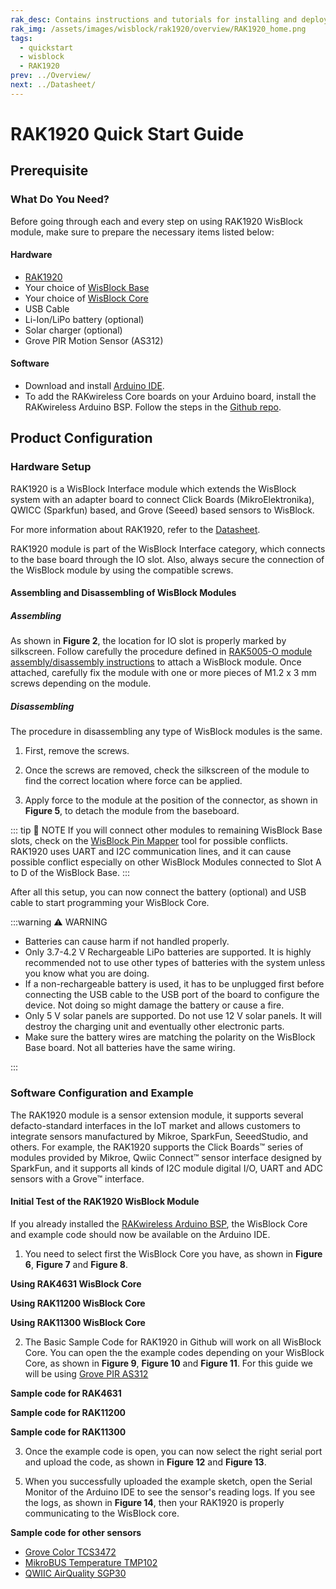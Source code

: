 ```yaml
---
rak_desc: Contains instructions and tutorials for installing and deploying your RAK1920. Instructions are written in a detailed and step-by-step manner for an easier experience in setting up your device. Aside from the hardware configuration, it also contains a software setup that includes detailed example codes that will help you get started.
rak_img: /assets/images/wisblock/rak1920/overview/RAK1920_home.png
tags:
  - quickstart
  - wisblock
  - RAK1920
prev: ../Overview/ 
next: ../Datasheet/ 
---
```


# RAK1920 Quick Start Guide

<!--
## Introduction

This guide introduces the WisBlock Sensor RAK1920 WisBlock Sensor Adapter Module and how to program with it.

The information obtained from the Sensor Adapter Module will then be printed over the USB debug port of the WisBlock Base board.

-->

## Prerequisite

### What Do You Need?

Before going through each and every step on using RAK1920 WisBlock module, make sure to prepare the necessary items listed below:

#### Hardware

- [RAK1920](https://store.rakwireless.com/collections/wisblock-interface/products/rak1920-sensor-adapter-module)
- Your choice of [WisBlock Base](https://store.rakwireless.com/collections/wisblock-base) 
- Your choice of [WisBlock Core](https://store.rakwireless.com/collections/wisblock-core)
- USB Cable
- Li-Ion/LiPo battery (optional)
- Solar charger (optional)
- Grove PIR Motion Sensor (AS312)

#### Software

- Download and install [Arduino IDE](https://www.arduino.cc/en/Main/Software).
- To add the RAKwireless Core boards on your Arduino board, install the RAKwireless Arduino BSP. Follow the steps in the [Github repo](https://github.com/RAKWireless/RAKwireless-Arduino-BSP-Index).

## Product Configuration

### Hardware Setup

RAK1920 is a WisBlock Interface module which extends the WisBlock system with an adapter board to connect Click Boards (MikroElektronika), QWICC (Sparkfun) based, and Grove (Seeed) based sensors to WisBlock. 

For more information about RAK1920, refer to the [Datasheet](../Datasheet/).

RAK1920 module is part of the WisBlock Interface category, which connects to the base board through the IO slot. Also, always secure the connection of the WisBlock module by using the compatible screws.

<rk-img
  src="/assets/images/wisblock/rak1920/quickstart/rak1920_assembly.png"
  width="70%"
  caption="RAK1920 connection to WisBlock Base"
/>

#### Assembling and Disassembling of WisBlock Modules
##### Assembling

As shown in **Figure 2**, the location for IO slot is properly marked by silkscreen. Follow carefully the procedure defined in [RAK5005-O module assembly/disassembly instructions](https://docs.rakwireless.com/Knowledge-Hub/Learn/RAK5005-O-Baseboard-Installation-Guide/) to attach a WisBlock module. Once attached, carefully fix the module with one or more pieces of M1.2 x 3&nbsp;mm screws depending on the module.

<rk-img
  src="/assets/images/wisblock/rak1920/quickstart/rak1920_mounting.png"
  width="70%"
  caption="RAK1920 connection to WisBlock Base"
/>

##### Disassembling

The procedure in disassembling any type of WisBlock modules is the same. 

1. First, remove the screws.  

<rk-img
  src="/assets/images/wisblock/rak1920/quickstart/16.removing-screws.png"
  width="70%"
  caption="Removing screws from the WisBlock module"
/>

2. Once the screws are removed, check the silkscreen of the module to find the correct location where force can be applied.

<rk-img
  src="/assets/images/wisblock/rak1920/quickstart/17.detaching-silkscreen.png"
  width="70%"
  caption="Detaching silkscreen on the WisBlock module"
/>

3. Apply force to the module at the position of the connector, as shown in **Figure 5**, to detach the module from the baseboard.

<rk-img
  src="/assets/images/wisblock/rak1920/quickstart/18.detaching-module.png"
  width="70%"
  caption="Applying even forces on the proper location of a WisBlock module"
/>

::: tip 📝 NOTE
If you will connect other modules to remaining WisBlock Base slots, check on the [WisBlock Pin Mapper](https://docs.rakwireless.com/Knowledge-Hub/Pin-Mapper/) tool for possible conflicts. RAK1920 uses UART and I2C communication lines, and it can cause possible conflict especially on other WisBlock Modules connected to Slot A to D of the WisBlock Base.
:::


After all this setup, you can now connect the battery (optional) and USB cable to start programming your WisBlock Core.

<rk-img
  src="/assets/images/wisblock/rak1920/quickstart/battery-connection.gif"
  width="50%"
  caption="Battery connection to WisBlock Base Board"
/>

:::warning ⚠️ WARNING

- Batteries can cause harm if not handled properly.
- Only 3.7-4.2&nbsp;V Rechargeable LiPo batteries are supported. It is highly recommended not to use other types of batteries with the system unless you know what you are doing.
- If a non-rechargeable battery is used, it has to be unplugged first before connecting the USB cable to the USB port of the board to configure the device. Not doing so might damage the battery or cause a fire.
- Only 5&nbsp;V solar panels are supported. Do not use 12&nbsp;V solar panels. It will destroy the charging unit and eventually other electronic parts.
- Make sure the battery wires are matching the polarity on the WisBlock Base board. Not all batteries have the same wiring.

:::


### Software Configuration and Example

The RAK1920 module is a sensor extension module, it supports several defacto-standard interfaces in the IoT market and allows customers to integrate sensors manufactured by Mikroe, SparkFun, SeeedStudio, and others. For example, the RAK1920 supports the Click Boards™ series of modules provided by Mikroe, Qwiic Connect™ sensor interface designed by SparkFun, and it supports all kinds of I2C module digital I/O, UART and ADC sensors with a Grove™ interface.


#### Initial Test of the RAK1920 WisBlock Module

If you already installed the [RAKwireless Arduino BSP](https://github.com/RAKWireless/RAKwireless-Arduino-BSP-Index), the WisBlock Core and example code should now be available on the Arduino IDE.

1. You need to select first the WisBlock Core you have, as shown in **Figure 6**, **Figure 7** and **Figure 8**.

**Using RAK4631 WisBlock Core**

<rk-img
  src="/assets/images/wisblock/rak1920/quickstart/rak4631_board.png"
  width="100%"
  caption="Selecting RAK4631 as WisBlock Core"
/>

**Using RAK11200 WisBlock Core**

<rk-img
  src="/assets/images/wisblock/rak1920/quickstart/rak11200_board.png"
  width="100%"
  caption="Selecting RAK11200 as WisBlock Core"
/>

**Using RAK11300 WisBlock Core**

<rk-img
  src="/assets/images/wisblock/rak1920/quickstart/rak11300_board.png"
  width="100%"
  caption="Selecting RAK11300 as WisBlock Core"
/>

2. The Basic Sample Code for RAK1920 in Github will work on all WisBlock Core. You can open the the example codes depending on your WisBlock Core, as shown in **Figure 9**, **Figure 10** and **Figure 11**. For this guide we will be using [Grove PIR AS312](https://github.com/RAKWireless/WisBlock/tree/master/examples/common/sensors/RAK1920_Grove_PIR_AS312)

**Sample code for RAK4631**

<rk-img
  src="/assets/images/wisblock/rak1920/quickstart/rak4631_example.png"
  width="100%"
  caption="Opening RAK1920 example code for RAK4631 WisBlock Core"
/>

**Sample code for RAK11200**

<rk-img
  src="/assets/images/wisblock/rak1920/quickstart/rak11200_example.png"
  width="100%"
  caption="Opening RAK1920 example code for RAK11200 WisBlock Core"
/>

**Sample code for RAK11300**

<rk-img
  src="/assets/images/wisblock/rak1920/quickstart/rak11300_example.png"
  width="100%"
  caption="Opening RAK1920 example code for RAK11300 WisBlock Core"
/>

3. Once the example code is open, you can now select the right serial port and upload the code, as shown in **Figure 12** and **Figure 13**.

<rk-img
  src="/assets/images/wisblock/rak1920/quickstart/select_port.png"
  width="100%"
  caption="Selecting the correct Serial Port"
/>

<rk-img
  src="/assets/images/wisblock/rak1920/quickstart/upload.png"
  width="100%"
  caption="Uploading the RAK1920 example code"
/>

5. When you successfully uploaded the example sketch, open the Serial Monitor of the Arduino IDE to see the sensor's reading logs. If you see the logs, as shown in **Figure 14**, then your RAK1920 is properly communicating to the WisBlock core.

<rk-img
  src="/assets/images/wisblock/rak1920/quickstart/pir_logs.png"
  width="100%"
  caption="RAK1920 sensor data logs"
/>

**Sample code for other sensors**

- [Grove Color TCS3472](https://github.com/RAKWireless/WisBlock/tree/master/examples/common/sensors/RAK1920_Grove_Color_TCS3472)
- [MikroBUS Temperature TMP102](https://github.com/RAKWireless/WisBlock/tree/master/examples/common/sensors/RAK1920_MikroBUS_Temperature_TMP102)
- [QWIIC AirQuality SGP30](https://github.com/RAKWireless/WisBlock/tree/master/examples/common/sensors/RAK1920_QWIIC_AirQuality_SGP30)


